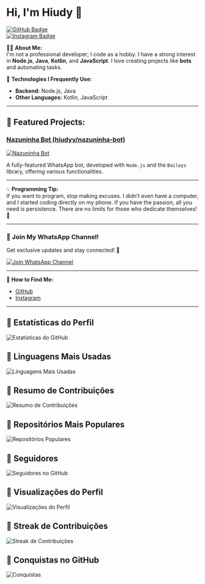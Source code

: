 # Hi, I'm **Hiudy** 👋

[![GitHub Badge](https://img.shields.io/badge/-GitHub-181717?style=for-the-badge&logo=github&logoColor=white)](https://github.com/hiudyy)  
[![Instagram Badge](https://img.shields.io/badge/-Instagram-E4405F?style=for-the-badge&logo=Instagram&logoColor=white)](https://instagram.com/hiudyyy_)

👨‍💻 **About Me:**  
I'm not a professional developer; I code as a hobby. I have a strong interest in **Node.js**, **Java**, **Kotlin**, and **JavaScript**. I love creating projects like **bots** and automating tasks.

🔧 **Technologies I Frequently Use:**  
- **Backend:** Node.js, Java  
- **Other Languages:** Kotlin, JavaScript

---

## 🚀 **Featured Projects:**

### **[Nazuninha Bot (hiudyy/nazuninha-bot)](https://github.com/hiudyy/nazuninha-bot)**
[![Nazuninha Bot](https://github-readme-stats.vercel.app/api/pin/?username=hiudyy&repo=nazuninha-bot&show_owner=true&g=g)](https://github.com/hiudyy/nazuninha-bot)

A fully-featured WhatsApp bot, developed with `Node.js` and the `Baileys` library, offering various functionalities.

---

💡 **Programming Tip:**  
If you want to program, stop making excuses. I didn’t even have a computer, and I started coding directly on my phone. If you have the passion, all you need is persistence. There are no limits for those who dedicate themselves! 💪

---

### 📢 Join My WhatsApp Channel!  

Get exclusive updates and stay connected! 🚀  

[![Join WhatsApp Channel](https://img.shields.io/badge/Join-WhatsApp-green?style=for-the-badge&logo=whatsapp)](https://whatsapp.com/channel/0029Vb6bZMrEQIaq4jzEPv40)

---

💬 **How to Find Me:**  
- [GitHub](https://github.com/hiudyy)  
- [Instagram](https://instagram.com/hiudyyy_)

---

## 🌸 Estatísticas do Perfil
![Estatísticas do GitHub](https://github-readme-stats.vercel.app/api?username=hiudyy&show_icons=true&theme=dracula&locale=pt-br)

## 🌸 Linguagens Mais Usadas
![Linguagens Mais Usadas](https://github-readme-stats.vercel.app/api/top-langs/?username=hiudyy&layout=compact&theme=dracula&locale=pt-br)

## 🌸 Resumo de Contribuições
![Resumo de Contribuições](https://github-profile-summary-cards.vercel.app/api/cards/profile-details?username=hiudyy&theme=dracula)

## 🌸 Repositórios Mais Populares
![Repositórios Populares](https://github-profile-summary-cards.vercel.app/api/cards/repos-per-language?username=hiudyy&theme=dracula)

## 🌸 Seguidores
![Seguidores no GitHub](https://img.shields.io/github/followers/hiudyy?style=social&label=Seguidores)

## 🌸 Visualizações do Perfil
![Visualizações do Perfil](https://count.getloli.com/@hiudyy?name=hiudyy&theme=moebooru-h&padding=6&offset=0&align=top&scale=2&pixelated=1&darkmode=0)

## 🌸 Streak de Contribuições
![Streak de Contribuições](https://github-readme-streak-stats.herokuapp.com/?user=hiudyy&theme=dracula&locale=pt-br)

## 🌸 Conquistas no GitHub
![Conquistas](https://github-profile-trophy.vercel.app/?username=hiudyy&theme=dracula&no-frame=true)
